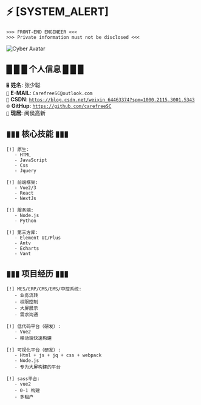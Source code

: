 
<div class="cyber-header">

# ⚡ [SYSTEM_ALERT]  
`>>> FRONT-END ENGINEER <<<`  
`>>> Private information must not be disclosed <<<`

![Cyber Avatar](https://miaobi-lite.bj.bcebos.com/miaobi/5mao/b%276Jyh56yU5bCP5paw5oOF5L6j5aS05YOPXzE3Mjg5NDgyODguMjQ1MjcyMg%3D%3D%27/0.png)

</div>

<div class="cyber-contact">

## █ █ █ 个人信息 █ █ █
`🖥️` **姓名**: 张少聪  
`📧` **E-MAIL**: `CarefreeSC@outlook.com`  
`📱` **CSDN**: [`https://blog.csdn.net/weixin_64463374?spm=1000.2115.3001.5343`](https://blog.csdn.net/weixin_64463374?spm=1000.2115.3001.5343) <br/>
`🌐` **GitHup**: [`https://github.com/carefreeSC`](https://github.com/carefreeSC)  
`📍` **现居**: 闽侯高新

</div>

<div class="neon-divider"></div>

## ▮▮▮ 核心技能 ▮▮▮
```cyber
[!] 原生: 
   - HTML
   - JavaScript
   - Css
   - Jquery

[!] 前端框架:
   - Vue2/3
   - React
   - NextJs

[!] 服务端:
   - Node.js
   - Python

[!] 第三方库:
   - Element UI/Plus
   - Antv
   - Echarts
   - Vant
```
## ▮▮▮ 项目经历 ▮▮▮
```cyber
[!] MES/ERP/CMS/EMS/中控系统: 
   - 业务流转
   - 权限控制
   - 大屏展示
   - 需求沟通

[!] 低代码平台（研发）:
   - Vue2
   - 移动端快速构建

[!] 可视化平台（研发）:
   - Html + js + jq + css + webpack
   - Node.js
   - 专为大屏构建的平台

[!] sass平台:
   - vue2
   - 0-1 构建
   - 多租户
```
